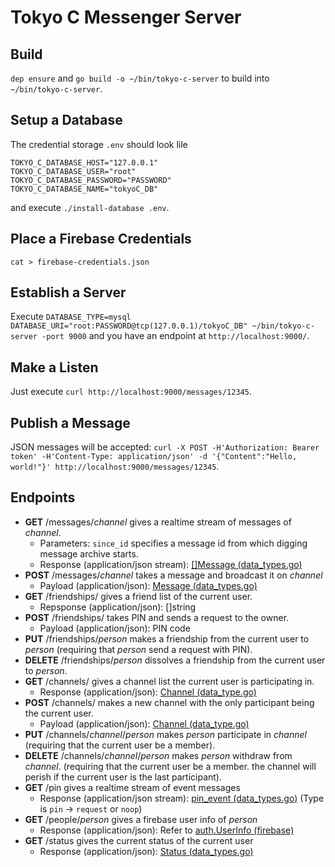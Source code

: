 # Tokyo C Messenger Server

## Build

`dep ensure` and `go build -o ~/bin/tokyo-c-server` to build into `~/bin/tokyo-c-server`.


## Setup a Database

The credential storage `.env` should look lile

```
TOKYO_C_DATABASE_HOST="127.0.0.1"
TOKYO_C_DATABASE_USER="root"
TOKYO_C_DATABASE_PASSWORD="PASSWORD"
TOKYO_C_DATABASE_NAME="tokyoC_DB"
```

and execute `./install-database .env`.

## Place a Firebase Credentials

`cat > firebase-credentials.json`

## Establish a Server

Execute `DATABASE_TYPE=mysql DATABASE_URI="root:PASSWORD@tcp(127.0.0.1)/tokyoC_DB" ~/bin/tokyo-c-server -port 9000` and you have an endpoint at `http://localhost:9000/`.

## Make a Listen
Just execute
`curl http://localhost:9000/messages/12345`.

## Publish a Message

JSON messages will be accepted:
`curl -X POST -H'Authorization: Bearer token' -H'Content-Type: application/json' -d '{"Content":"Hello, world!"}' http://localhost:9000/messages/12345`.

## Endpoints

* **GET** /messages/_channel_ gives a realtime stream of messages of _channel_.
	* Parameters: `since_id` specifies a message id from which digging message archive starts.
	* Response (application/json stream): [\[\]Message (data_types.go)](https://github.com/line-school2018summer/tokyo-c-server/blob/973bfbc6a111abb311bbe61610e4d93e16471779/data_types.go#L33)
* **POST** /messages/_channel_ takes a message and broadcast it on _channel_
   * Payload (application/json): [Message (data_types.go)](https://github.com/line-school2018summer/tokyo-c-server/blob/973bfbc6a111abb311bbe61610e4d93e16471779/data_types.go#L33)
* **GET** /friendships/ gives a friend list of the current user.
	* Repsponse (application/json): []string
* **POST** /friendships/ takes PIN and sends a request to the owner.
	* Payload (application/json): PIN code
* **PUT** /friendships/_person_ makes a friendship from the current user to _person_ (requiring that _person_ send a request with PIN).
* **DELETE** /friendships/_person_ dissolves a friendship from the current user to _person_.
* **GET** /channels/ gives a channel list the current user is participating in.
	* Response (application/json): [Channel (data_type.go)](https://github.com/line-school2018summer/tokyo-c-server/blob/973bfbc6a111abb311bbe61610e4d93e16471779/data_types.go#L27)
* **POST** /channels/ makes a new channel with the only participant being the current user.
   * Payload (application/json): [Channel (data_type.go)](https://github.com/line-school2018summer/tokyo-c-server/blob/973bfbc6a111abb311bbe61610e4d93e16471779/data_types.go#L27)
* **PUT** /channels/_channel_/_person_ makes _person_ participate in _channel_ (requiring that the current user be a member).
* **DELETE** /channels/_channel_/_person_ makes _person_ withdraw from _channel_. (requiring that the current user be a member. the channel will perish if the current user is the last participant).
* **GET** /pin gives a realtime stream of event messages
	* Response (application/json stream): [pin_event (data_types.go)](https://github.com/line-school2018summer/tokyo-c-server/blob/973bfbc6a111abb311bbe61610e4d93e16471779/data_types.go#L21) (Type is `pin` -> `request` or `noop`)
* **GET** /people/_person_ gives a firebase user info of _person_
	* Response (application/json): Refer to [auth.UserInfo (firebase)](https://godoc.org/firebase.google.com/go/auth#UserInfo)
* **GET** /status gives the current status of the current user
	* Response (application/json): [Status (data_types.go)](https://github.com/line-school2018summer/tokyo-c-server/blob/973bfbc6a111abb311bbe61610e4d93e16471779/data_types.go#L42)
